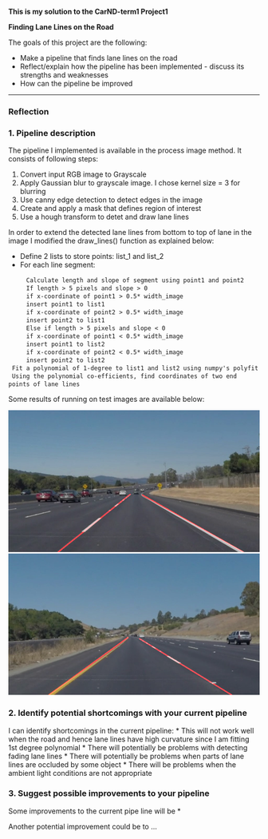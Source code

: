 
**This is my solution to the CarND-term1 Project1**

**Finding Lane Lines on the Road**

The goals of this project are the following:
* Make a pipeline that finds lane lines on the road
* Reflect/explain how the pipeline has been implemented - discuss its strengths and weaknesses
* How can the pipeline be improved


[//]: # (Image References)

[image1]: ./test_images_output/solidWhiteCurve.jpg
[image2]: ./test_images_output/solidYellowCurve.jpg

---

### Reflection

### 1. Pipeline description
The pipeline I implemented is available in the process image method. It consists of following steps:
1. Convert input RGB image to Grayscale
2. Apply Gaussian blur to grayscale image. I chose kernel size = 3 for blurring
3. Use canny edge detection to detect edges in the image
3. Create and apply a mask that defines region of interest
4. Use a hough transform to detet and draw lane lines

In order to extend the detected lane lines from bottom to top of lane in the image I modified the draw_lines() function as explained below:

* Define 2 lists to store points: list_1 and list_2
* For each line segment:
```
     Calculate length and slope of segment using point1 and point2
     If length > 5 pixels and slope > 0
     if x-coordinate of point1 > 0.5* width_image
     insert point1 to list1
     if x-coordinate of point2 > 0.5* width_image
     insert point2 to list1
     Else if length > 5 pixels and slope < 0
     if x-coordinate of point1 < 0.5* width_image
     insert point1 to list2
     if x-coordinate of point2 < 0.5* width_image
     insert point2 to list2
 Fit a polynomial of 1-degree to list1 and list2 using numpy's polyfit
 Using the polynomial co-efficients, find coordinates of two end points of lane lines
 ```

 
Some results of running on test images are available below:

![SolidWhiteCurve][image1]
![SolidYellowCurve][image2]


### 2. Identify potential shortcomings with your current pipeline
I can identify shortcomings in the current pipeline:
     * This will not work well when the road and hence lane lines have high curvature since I am fitting 1st degree polynomial
     * There will potentially be problems with detecting fading lane lines
     * There will potentially be problems when parts of lane lines are occluded by some object
     * There will be problems when the ambient light conditions are not appropriate
     

### 3. Suggest possible improvements to your pipeline

Some improvements to the current pipe line will be
* 

Another potential improvement could be to ...


